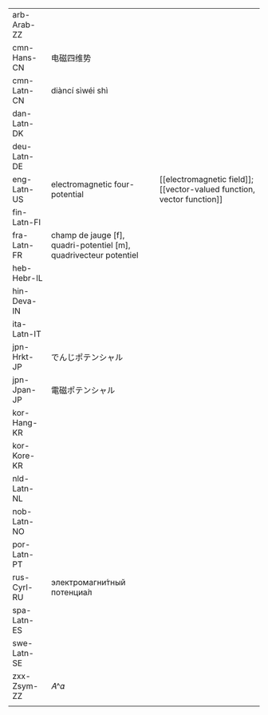 | | | |
|-|-|-|
| arb-Arab-ZZ |  |  |
| cmn-Hans-CN | 电磁四维势 |  |
| cmn-Latn-CN | diàncí sìwéi shì |  |
| dan-Latn-DK |  |  |
| deu-Latn-DE |  |  |
| eng-Latn-US | electromagnetic four-potential | [[electromagnetic field]]; [[vector-valued function, vector function]] |
| fin-Latn-FI |  |  |
| fra-Latn-FR | champ de jauge [f], quadri-potentiel [m], quadrivecteur potentiel |  |
| heb-Hebr-IL |  |  |
| hin-Deva-IN |  |  |
| ita-Latn-IT |  |  |
| jpn-Hrkt-JP | でんじポテンシャル |  |
| jpn-Jpan-JP | 電磁ポテンシャル |  |
| kor-Hang-KR |  |  |
| kor-Kore-KR |  |  |
| nld-Latn-NL |  |  |
| nob-Latn-NO |  |  |
| por-Latn-PT |  |  |
| rus-Cyrl-RU | электромагни́тный потенциа́л |  |
| spa-Latn-ES |  |  |
| swe-Latn-SE |  |  |
| zxx-Zsym-ZZ | 𝐴^𝛼 |  |
|  |  |  |